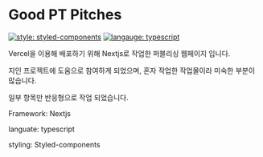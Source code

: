 # Good PT Pitches

[![style: styled-components](https://img.shields.io/badge/style-%F0%9F%92%85%20styled--components-orange.svg?colorB=daa357&colorA=db748e)](https://github.com/styled-components/styled-components) [![langauge: typescript](https://img.shields.io/badge/language-typescript-blue)](https://github.com/microsoft/TypeScript)

Vercel을 이용해 배포하기 위해 Nextjs로 작업한 퍼블리싱 웹페이지 입니다.

지인 프로젝트에 도움으로 참여하게 되었으며, 혼자 작업한 작업물이라 미숙한 부분이 많습니다.

일부 항목만 반응형으로 작업 되었습니다.

Framework: Nextjs

languate: typescript

styling: Styled-components
